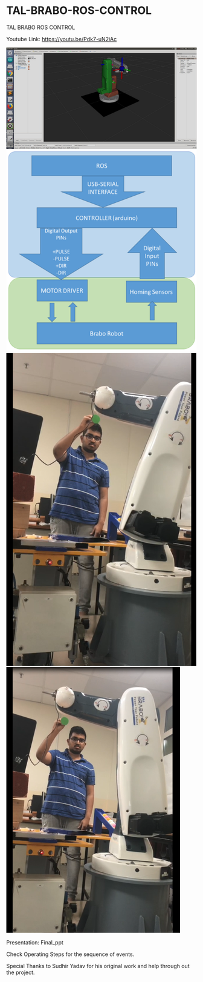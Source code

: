 # TAL-BRABO-ROS-CONTROL
TAL BRABO ROS CONTROL

Youtube Link: https://youtu.be/Pdk7-uN2iAc


![URDF](https://github.com/PatilVrush/TAL-BRABO-ROS-CONTROL/blob/master/URDF.png)
![ARCH](https://github.com/PatilVrush/TAL-BRABO-ROS-CONTROL/blob/master/Architecture.png)
![RES1](https://github.com/PatilVrush/TAL-BRABO-ROS-CONTROL/blob/master/results1.png)
![RES2](https://github.com/PatilVrush/TAL-BRABO-ROS-CONTROL/blob/master/results2.png)

Presentation: Final_ppt

Check Operating Steps for the sequence of events. 

Special Thanks to Sudhir Yadav for his original work and help through out the project. 
